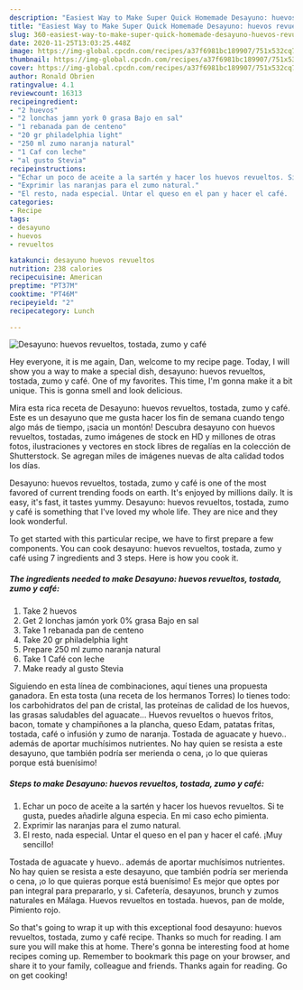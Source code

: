 ```yaml
---
description: "Easiest Way to Make Super Quick Homemade Desayuno: huevos revueltos, tostada, zumo y café"
title: "Easiest Way to Make Super Quick Homemade Desayuno: huevos revueltos, tostada, zumo y café"
slug: 360-easiest-way-to-make-super-quick-homemade-desayuno-huevos-revueltos-tostada-zumo-y-cafe
date: 2020-11-25T13:03:25.448Z
image: https://img-global.cpcdn.com/recipes/a37f6981bc189907/751x532cq70/desayuno-huevos-revueltos-tostada-zumo-y-cafe-foto-principal.jpg
thumbnail: https://img-global.cpcdn.com/recipes/a37f6981bc189907/751x532cq70/desayuno-huevos-revueltos-tostada-zumo-y-cafe-foto-principal.jpg
cover: https://img-global.cpcdn.com/recipes/a37f6981bc189907/751x532cq70/desayuno-huevos-revueltos-tostada-zumo-y-cafe-foto-principal.jpg
author: Ronald Obrien
ratingvalue: 4.1
reviewcount: 16313
recipeingredient:
- "2 huevos"
- "2 lonchas jamn york 0 grasa Bajo en sal"
- "1 rebanada pan de centeno"
- "20 gr philadelphia light"
- "250 ml zumo naranja natural"
- "1 Caf con leche"
- "al gusto Stevia"
recipeinstructions:
- "Echar un poco de aceite a la sartén y hacer los huevos revueltos. Si te gusta, puedes añadirle alguna especia. En mi caso echo pimienta."
- "Exprimir las naranjas para el zumo natural."
- "El resto, nada especial. Untar el queso en el pan y hacer el café. ¡Muy sencillo!"
categories:
- Recipe
tags:
- desayuno
- huevos
- revueltos

katakunci: desayuno huevos revueltos 
nutrition: 238 calories
recipecuisine: American
preptime: "PT37M"
cooktime: "PT46M"
recipeyield: "2"
recipecategory: Lunch

---
```



![Desayuno: huevos revueltos, tostada, zumo y café](https://img-global.cpcdn.com/recipes/a37f6981bc189907/751x532cq70/desayuno-huevos-revueltos-tostada-zumo-y-cafe-foto-principal.jpg)

Hey everyone, it is me again, Dan, welcome to my recipe page. Today, I will show you a way to make a special dish, desayuno: huevos revueltos, tostada, zumo y café. One of my favorites. This time, I'm gonna make it a bit unique. This is gonna smell and look delicious.

Mira esta rica receta de Desayuno: huevos revueltos, tostada, zumo y café. Este es un desayuno que me gusta hacer los fin de semana cuando tengo algo más de tiempo, ¡sacia un montón! Descubra desayuno con huevos revueltos, tostadas, zumo imágenes de stock en HD y millones de otras fotos, ilustraciones y vectores en stock libres de regalías en la colección de Shutterstock. Se agregan miles de imágenes nuevas de alta calidad todos los días.

Desayuno: huevos revueltos, tostada, zumo y café is one of the most favored of current trending foods on earth. It's enjoyed by millions daily. It is easy, it's fast, it tastes yummy. Desayuno: huevos revueltos, tostada, zumo y café is something that I've loved my whole life. They are nice and they look wonderful.


To get started with this particular recipe, we have to first prepare a few components. You can cook desayuno: huevos revueltos, tostada, zumo y café using 7 ingredients and 3 steps. Here is how you cook it.

<!--inarticleads1-->

##### The ingredients needed to make Desayuno: huevos revueltos, tostada, zumo y café:

1. Take 2 huevos
1. Get 2 lonchas jamón york 0% grasa Bajo en sal
1. Take 1 rebanada pan de centeno
1. Take 20 gr philadelphia light
1. Prepare 250 ml zumo naranja natural
1. Take 1 Café con leche
1. Make ready al gusto Stevia


Siguiendo en esta línea de combinaciones, aquí tienes una propuesta ganadora. En esta tosta (una receta de los hermanos Torres) lo tienes todo: los carbohidratos del pan de cristal, las proteínas de calidad de los huevos, las grasas saludables del aguacate… Huevos revueltos o huevos fritos, bacon, tomate y champiñones a la plancha, queso Edam, patatas fritas, tostada, café o infusión y zumo de naranja. Tostada de aguacate y huevo.. además de aportar muchísimos nutrientes. No hay quien se resista a este desayuno, que también podría ser merienda o cena, ¡o lo que quieras porque está buenísimo! 

<!--inarticleads2-->

##### Steps to make Desayuno: huevos revueltos, tostada, zumo y café:

1. Echar un poco de aceite a la sartén y hacer los huevos revueltos. Si te gusta, puedes añadirle alguna especia. En mi caso echo pimienta.
1. Exprimir las naranjas para el zumo natural.
1. El resto, nada especial. Untar el queso en el pan y hacer el café. ¡Muy sencillo!


Tostada de aguacate y huevo.. además de aportar muchísimos nutrientes. No hay quien se resista a este desayuno, que también podría ser merienda o cena, ¡o lo que quieras porque está buenísimo! Es mejor que optes por pan integral para prepararlo, y si. Cafetería, desayunos, brunch y zumos naturales en Málaga. Huevos revueltos en tostada. huevos, pan de molde, Pimiento rojo. 

So that's going to wrap it up with this exceptional food desayuno: huevos revueltos, tostada, zumo y café recipe. Thanks so much for reading. I am sure you will make this at home. There's gonna be interesting food at home recipes coming up. Remember to bookmark this page on your browser, and share it to your family, colleague and friends. Thanks again for reading. Go on get cooking!
